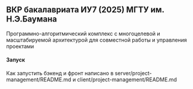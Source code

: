 ## ВКР бакалавриата ИУ7 (2025) МГТУ им. Н.Э.Баумана

Программно-алгоритмический комплекс с многоцелевой и масштабируемой архитектурой для совместной работы и управления проектами

#### Запуск 

Как запустить бэкенд и фронт написано в server/project-management/README.md и client/project-management/README.md